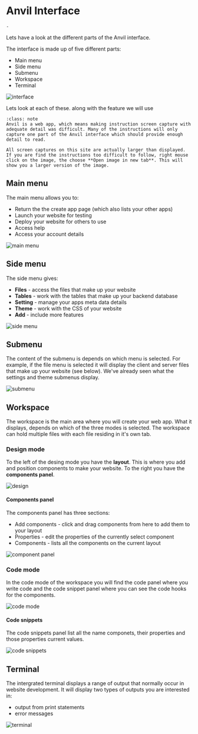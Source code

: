 # Anvil Interface

```{topic} In this tutorial you will:
- 
```

Lets have a look at the different parts of the Anvil interface.

The interface is made up of five different parts:

- Main menu
- Side menu
- Submenu
- Workspace
- Terminal

![interface](./assets/img/05/interface.png)

Lets look at each of these. along with the feature we will use

```{admonition} Viewing Instruction Images
:class: note
Anvil is a web app, which means making instruction screen capture with adequate detail was difficult. Many of the instructions will only capture one part of the Anvil interface which should provide enough detail to read. 

All screen captures on this site are actually larger than displayed. If you are find the instructions too difficult to follow, right mouse click on the image, the choose **Open image in new tab**. This will show you a larger version of the image.
```

## Main menu

The main menu allows you to:

- Return the the create app page (which also lists your other apps)
- Launch your website for testing
- Deploy your website for others to use
- Access help
- Access your account details

![main menu](./assets/img/05/main_menu.png)

## Side menu

The side menu gives:

- **Files** - access the files that make up your website
- **Tables** - work with the tables that make up your backend database
- **Setting** - manage your apps meta data details
- **Theme** - work with the CSS of your website
- **Add** - include more features

![side menu](./assets/img/05/side_menu.png)

## Submenu

The content of the submenu is depends on which menu is selected. For example, if the file menu is selected it will display the client and server files that make up your website (see below). We've already seen what the settings and theme submenus display.

![submenu](./assets/img/05/sub_menu.png)

## Workspace

The workspace is the main area where you will create your web app. What it displays, depends on which of the three modes is selected. The workspace can hold multiple files with each file residing in it's own tab.

### Design mode

To the left of the desing mode you have the **layout**. This is where you add and position components to make your website. To the right you have the **components panel**.

![design](./assets/img/05/design_mode.png)

#### Components panel

The components panel has three sections:

- Add components - click and drag components from here to add them to your layout
- Properties - edit the properties of the currently select component
- Components - lists all the components on the current layout

![component panel](./assets/img/05/components_panel.png)

### Code mode

In the code mode of the workspace you will find the code panel where you write code and the code snippet panel where you can see the code hooks for the components.

![code mode](./assets/img/05/code_mode.png)

#### Code snippets

The code snippets panel list all the name componets, their properties and those properties current values.

![code snippets](./assets/img/05/code_snippets.png)

## Terminal

The intergrated terminal displays a range of output that normally occur in website development. It will display two types of outputs you are interested in:

- output from print statements
- error messages

![terminal](./assets/img/05/terminal.png)